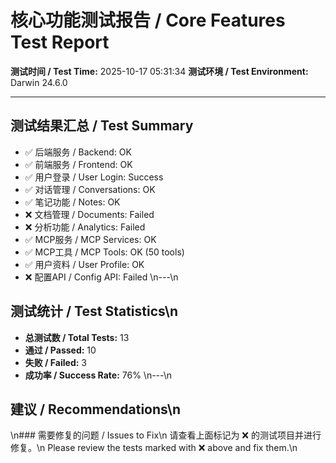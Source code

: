 # 核心功能测试报告 / Core Features Test Report

**测试时间 / Test Time:** 2025-10-17 05:31:34
**测试环境 / Test Environment:** Darwin 24.6.0

---

## 测试结果汇总 / Test Summary

- ✅ 后端服务 / Backend: OK
- ✅ 前端服务 / Frontend: OK
- ✅ 用户登录 / User Login: Success
- ✅ 对话管理 / Conversations: OK
- ✅ 笔记功能 / Notes: OK
- ❌ 文档管理 / Documents: Failed
- ❌ 分析功能 / Analytics: Failed
- ✅ MCP服务 / MCP Services: OK
- ✅ MCP工具 / MCP Tools: OK (50 tools)
- ✅ 用户资料 / User Profile: OK
- ❌ 配置API / Config API: Failed
\n---\n
## 测试统计 / Test Statistics\n
- **总测试数 / Total Tests:** 13
- **通过 / Passed:** 10
- **失败 / Failed:** 3
- **成功率 / Success Rate:** 76%
\n---\n
## 建议 / Recommendations\n
\n### 需要修复的问题 / Issues to Fix\n
请查看上面标记为 ❌ 的测试项目并进行修复。\n
Please review the tests marked with ❌ above and fix them.\n
